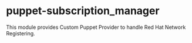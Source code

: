 puppet-subscription_manager
===========================

This module provides Custom Puppet Provider to handle Red Hat Network Registering.
